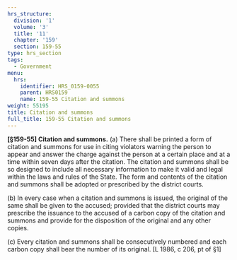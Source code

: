 ```yaml
---
hrs_structure:
  division: '1'
  volume: '3'
  title: '11'
  chapter: '159'
  section: 159-55
type: hrs_section
tags:
  - Government
menu:
  hrs:
    identifier: HRS_0159-0055
    parent: HRS0159
    name: 159-55 Citation and summons
weight: 55195
title: Citation and summons
full_title: 159-55 Citation and summons
---
```

**[§159-55] Citation and summons.** (a) There shall be printed a form of citation and summons for use in citing violators warning the person to appear and answer the charge against the person at a certain place and at a time within seven days after the citation. The citation and summons shall be so designed to include all necessary information to make it valid and legal within the laws and rules of the State. The form and contents of the citation and summons shall be adopted or prescribed by the district courts.

(b) In every case when a citation and summons is issued, the original of the same shall be given to the accused; provided that the district courts may prescribe the issuance to the accused of a carbon copy of the citation and summons and provide for the disposition of the original and any other copies.

(c) Every citation and summons shall be consecutively numbered and each carbon copy shall bear the number of its original. [L 1986, c 206, pt of §1]